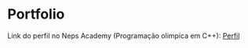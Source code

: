 # Portfolio

Link do perfil no Neps Academy (Programação olimpíca em C++): [Perfil](https://neps.academy/br/user/8051)

